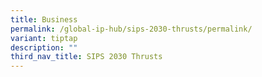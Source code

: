 ```yaml
---
title: Business
permalink: /global-ip-hub/sips-2030-thrusts/permalink/
variant: tiptap
description: ""
third_nav_title: SIPS 2030 Thrusts
---
```

